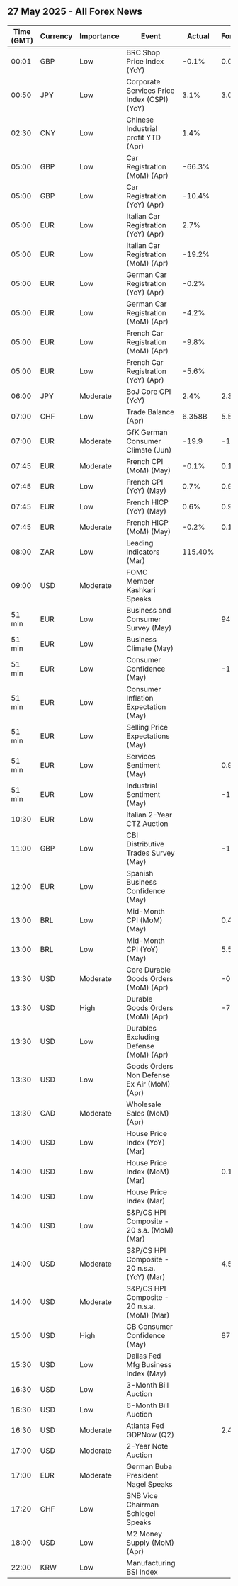 ## 27 May 2025 - All Forex News

| Time (GMT) | Currency | Importance | Event | Actual | Forecast | Previous |
|------|----------|------------|-------|--------|----------|----------|
| 00:01 | GBP | Low | BRC Shop Price Index (YoY) | -0.1% | 0.0% | -0.1% |
| 00:50 | JPY | Low | Corporate Services Price Index (CSPI) (YoY) | 3.1% | 3.0% | 3.3% |
| 02:30 | CNY | Low | Chinese Industrial profit YTD (Apr) | 1.4% |  | 0.8% |
| 05:00 | GBP | Low | Car Registration (MoM) (Apr) | -66.3% |  | 324.8% |
| 05:00 | GBP | Low | Car Registration (YoY) (Apr) | -10.4% |  | 12.4% |
| 05:00 | EUR | Low | Italian Car Registration (YoY) (Apr) | 2.7% |  | 6.3% |
| 05:00 | EUR | Low | Italian Car Registration (MoM) (Apr) | -19.2% |  | 24.8% |
| 05:00 | EUR | Low | German Car Registration (YoY) (Apr) | -0.2% |  | -3.9% |
| 05:00 | EUR | Low | German Car Registration (MoM) (Apr) | -4.2% |  | 24.6% |
| 05:00 | EUR | Low | French Car Registration (MoM) (Apr) | -9.8% |  | 8.7% |
| 05:00 | EUR | Low | French Car Registration (YoY) (Apr) | -5.6% |  | -14.5% |
| 06:00 | JPY | Moderate | BoJ Core CPI (YoY) | 2.4% | 2.3% | 2.2% |
| 07:00 | CHF | Low | Trade Balance (Apr) | 6.358B | 5.550B | 6.290B |
| 07:00 | EUR | Moderate | GfK German Consumer Climate (Jun) | -19.9 | -19.9 | -20.8 |
| 07:45 | EUR | Moderate | French CPI (MoM) (May) | -0.1% | 0.1% | 0.6% |
| 07:45 | EUR | Low | French CPI (YoY) (May) | 0.7% | 0.9% | 0.8% |
| 07:45 | EUR | Low | French HICP (YoY) (May) | 0.6% | 0.9% | 0.9% |
| 07:45 | EUR | Moderate | French HICP (MoM) (May) | -0.2% | 0.1% | 0.7% |
| 08:00 | ZAR | Low | Leading Indicators (Mar) | 115.40% |  | 114.12% |
| 09:00 | USD | Moderate | FOMC Member Kashkari Speaks |  |  |  |
| 51 min | EUR | Low | Business and Consumer Survey (May) |  | 94.0 | 93.6 |
| 51 min | EUR | Low | Business Climate (May) |  |  | -0.67 |
| 51 min | EUR | Low | Consumer Confidence (May) |  | -15.2 | -16.7 |
| 51 min | EUR | Low | Consumer Inflation Expectation (May) |  |  | 29.6 |
| 51 min | EUR | Low | Selling Price Expectations (May) |  |  | 11.0 |
| 51 min | EUR | Low | Services Sentiment (May) |  | 0.9 | 1.4 |
| 51 min | EUR | Low | Industrial Sentiment (May) |  | -11.0 | -11.2 |
| 10:30 | EUR | Low | Italian 2-Year CTZ Auction |  |  | 2.000% |
| 11:00 | GBP | Low | CBI Distributive Trades Survey (May) |  | -18 | -8 |
| 12:00 | EUR | Low | Spanish Business Confidence (May) |  |  | -4.1 |
| 13:00 | BRL | Low | Mid-Month CPI (MoM) (May) |  | 0.44% | 0.43% |
| 13:00 | BRL | Low | Mid-Month CPI (YoY) (May) |  | 5.50% | 5.49% |
| 13:30 | USD | Moderate | Core Durable Goods Orders (MoM) (Apr) |  | -0.1% | 0.0% |
| 13:30 | USD | High | Durable Goods Orders (MoM) (Apr) |  | -7.6% | 9.2% |
| 13:30 | USD | Low | Durables Excluding Defense (MoM) (Apr) |  |  | 10.5% |
| 13:30 | USD | Low | Goods Orders Non Defense Ex Air (MoM) (Apr) |  |  | 0.1% |
| 13:30 | CAD | Moderate | Wholesale Sales (MoM) (Apr) |  |  | 0.2% |
| 14:00 | USD | Low | House Price Index (YoY) (Mar) |  |  | 3.9% |
| 14:00 | USD | Low | House Price Index (MoM) (Mar) |  | 0.1% | 0.1% |
| 14:00 | USD | Low | House Price Index (Mar) |  |  | 437.3 |
| 14:00 | USD | Low | S&P/CS HPI Composite - 20 s.a. (MoM) (Mar) |  |  | 0.4% |
| 14:00 | USD | Moderate | S&P/CS HPI Composite - 20 n.s.a. (YoY) (Mar) |  | 4.5% | 4.5% |
| 14:00 | USD | Moderate | S&P/CS HPI Composite - 20 n.s.a. (MoM) (Mar) |  |  | 0.7% |
| 15:00 | USD | High | CB Consumer Confidence (May) |  | 87.1 | 86.0 |
| 15:30 | USD | Low | Dallas Fed Mfg Business Index (May) |  |  | -35.8 |
| 16:30 | USD | Low | 3-Month Bill Auction |  |  | 4.285% |
| 16:30 | USD | Low | 6-Month Bill Auction |  |  | 4.140% |
| 16:30 | USD | Moderate | Atlanta Fed GDPNow (Q2) |  | 2.4% | 2.4% |
| 17:00 | USD | Moderate | 2-Year Note Auction |  |  | 3.795% |
| 17:00 | EUR | Moderate | German Buba President Nagel Speaks |  |  |  |
| 17:20 | CHF | Low | SNB Vice Chairman Schlegel Speaks |  |  |  |
| 18:00 | USD | Low | M2 Money Supply (MoM) (Apr) |  |  | 21.76T |
| 22:00 | KRW | Low | Manufacturing BSI Index |  |  | 68 |
